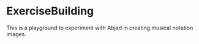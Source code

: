 # ExerciseBuilding

This is a playground to experiment with Abjad in creating musical notation images.

